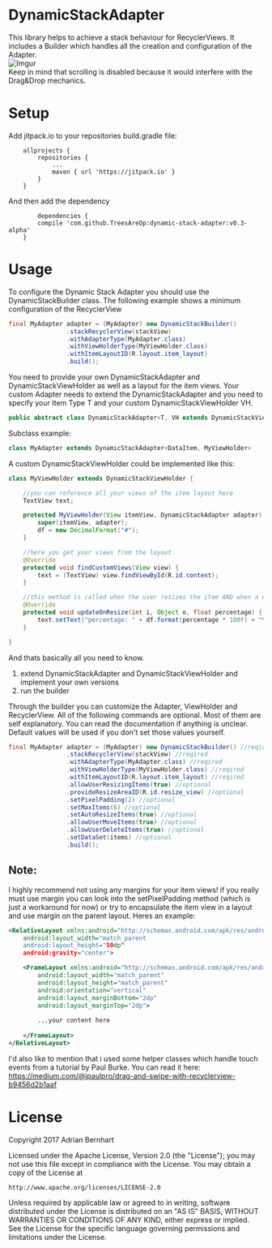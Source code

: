 # DynamicStackAdapter
This library helps to achieve a stack behaviour for RecyclerViews. It includes a Builder which handles all the
creation and configuration of the Adapter. </br>
![Imgur](http://i.imgur.com/oAfmXdE.gif)</br>
Keep in mind that scrolling is disabled because it would interfere with the Drag&Drop mechanics.

# Setup

Add jitpack.io to your repositories build.gradle file:
```
	allprojects {
		repositories {
			...
			maven { url 'https://jitpack.io' }
		}
	}
```

And then add the dependency
```
		dependencies {
		compile 'com.github.TreesAreOp:dynamic-stack-adapter:v0.3-alpha'
	}
```

# Usage
To configure the Dynamic Stack Adapter you should use the DynamicStackBuilder class. The following example shows 
a minimum configuration of the RecyclerView
```java
final MyAdapter adapter = (MyAdapter) new DynamicStackBuilder()
                .stackRecyclerView(stackView)
                .withAdapterType(MyAdapter.class)
                .withViewHolderType(MyViewHolder.class)
                .withItemLayoutID(R.layout.item_layout)
                .build();
```
You need to provide your own DynamicStackAdapter and DynamicStackViewHolder as well as a layout for the item views. Your custom Adapter
needs to extend the DynamicStackAdapter and you need to specify your Item Type T and your custom DynamicStackViewHolder VH. 
```java
public abstract class DynamicStackAdapter<T, VH extends DynamicStackViewHolder> 
```
Subclass example:
```java
class MyAdapter extends DynamicStackAdapter<DataItem, MyViewHolder>
```

A custom DynamicStackViewHolder could be implemented like this:
```java
class MyViewHolder extends DynamicStackViewHolder {

    //you can reference all your views of the item layout here
    TextView text;

    protected MyViewHolder(View itemView, DynamicStackAdapter adapter) {
        super(itemView, adapter);
        df = new DecimalFormat("#");
    }

    //here you get your views from the layout
    @Override
    protected void findCustomViews(View view) {
        text = (TextView) view.findViewById(R.id.content);
    }

    //this method is called when the user resizes the item AND when a new item is added
    @Override
    protected void updateOnResize(int i, Object o, float percentage) {
        text.setText("percentage: " + df.format(percentage * 100f) + "%");
    }

}
```
And thats basically all you need to know. 
1. extend DynamicStackAdapter and DynamicStackViewHolder and implement your own versions
2. run the builder

Through the builder you can customize the Adapter, ViewHolder and RecyclerView. All of the following commands are optional. 
Most of them are self explanatory. You can read the documentation if anything is unclear. Default values will be used if you don't set those values yourself.
```java
final MyAdapter adapter = (MyAdapter) new DynamicStackBuilder() //reqired
                .stackRecyclerView(stackView) //reqired
                .withAdapterType(MyAdapter.class) //reqired
                .withViewHolderType(MyViewHolder.class) //reqired
                .withItemLayoutID(R.layout.item_layout) //reqired
                .allowUserResizingItems(true) //optional
                .provideResizeAreaID(R.id.resize_view) //optional
                .setPixelPadding(2) //optional
                .setMaxItems(6) //optional
                .setAutoResizeItems(true) //optional
                .allowUserMoveItems(true) //optional
                .allowUserDeleteItems(true) //optional
                .setDataSet(items) //optional
                .build();
```

## Note:
I highly recommend not using any margins for your item views! 
if you really must use margin you can look into the setPixelPadding method (which is just a workaround for now) 
or try to encapsulate the item view in a layout and use margin on the parent layout. Heres an example:
```xml
<RelativeLayout xmlns:android="http://schemas.android.com/apk/res/android"
    android:layout_width="match_parent
    android:layout_height="50dp"  
    android:gravity="center">

    <FrameLayout xmlns:android="http://schemas.android.com/apk/res/android"
        android:layout_width="match_parent"
        android:layout_height="match_parent"
        android:orientation="vertical"
        android:layout_marginBottom="2dp"
        android:layout_marginTop="2dp">
        
        ...your content here
        
    </FrameLayout>
</RelativeLayout>
```
I'd also like to mention that i used some helper classes which handle touch events from a tutorial by Paul Burke. 
You can read it here: https://medium.com/@ipaulpro/drag-and-swipe-with-recyclerview-b9456d2b1aaf

# License

Copyright 2017 Adrian Bernhart

Licensed under the Apache License, Version 2.0 (the "License");
you may not use this file except in compliance with the License.
You may obtain a copy of the License at

    http://www.apache.org/licenses/LICENSE-2.0

Unless required by applicable law or agreed to in writing, software
distributed under the License is distributed on an "AS IS" BASIS,
WITHOUT WARRANTIES OR CONDITIONS OF ANY KIND, either express or implied.
See the License for the specific language governing permissions and
limitations under the License.
